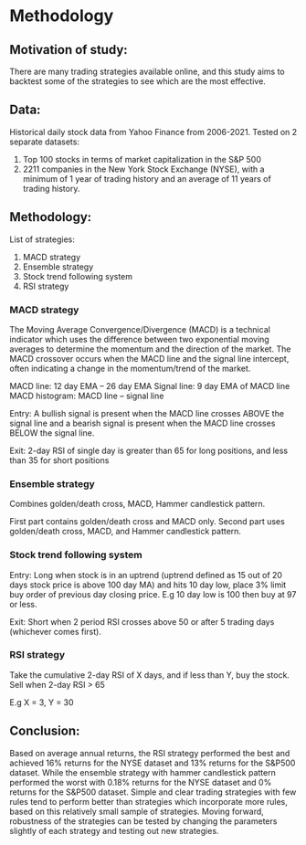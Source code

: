 # Methodology

## Motivation of study:
There are many trading strategies available online, and this study aims to backtest some of the strategies to see which are the most effective. 

## Data:
Historical daily stock data from Yahoo Finance from 2006-2021. 
Tested on 2 separate datasets:
1.	Top 100 stocks in terms of market capitalization in the S&P 500 
2.	2211 companies in the New York Stock Exchange (NYSE), with a minimum of 1 year of trading history and an average of 11 years of trading history. 


## Methodology:
List of strategies:
1. MACD strategy
2. Ensemble strategy
3. Stock trend following system
4. RSI strategy

### MACD strategy
The Moving Average Convergence/Divergence (MACD) is a technical indicator which uses the difference between two exponential moving averages to determine the momentum and the direction of the market. The MACD crossover occurs when the MACD line and the signal line intercept, often indicating a change in the momentum/trend of the market. 

MACD line: 12 day EMA – 26 day EMA 
Signal line: 9 day EMA of MACD line
MACD histogram: MACD line – signal line

Entry: A bullish signal is present when the MACD line crosses ABOVE the signal line and a bearish signal is present when the MACD line crosses BELOW the signal line.

Exit: 2-day RSI of single day is greater than 65 for long positions, and less than 35 for short positions

### Ensemble strategy
Combines golden/death cross, MACD, Hammer candlestick pattern.

First part contains golden/death cross and MACD only. Second part uses golden/death cross, MACD, and Hammer candlestick pattern.

### Stock trend following system
Entry: Long when stock is in an uptrend (uptrend defined as 15 out of 20 days stock price is above 100 day MA) and hits 10 day low, place 3% limit buy order of previous day closing price. E.g 10 day low is 100 then buy at 97 or less.

Exit: Short when 2 period RSI crosses above 50 or after 5 trading days (whichever comes first).

### RSI strategy
Take the cumulative 2-day RSI of X days, and if less than Y, buy the stock. Sell when 2-day RSI > 65

E.g X = 3, Y = 30

## Conclusion:
Based on average annual returns, the RSI strategy performed the best and achieved 16% returns for the NYSE dataset and 13% returns for the S&P500 dataset. 
While the ensemble strategy with hammer candlestick pattern performed the worst with 0.18% returns for the NYSE dataset and 0% returns for the S&P500 dataset. 
Simple and clear trading strategies with few rules tend to perform better than strategies which incorporate more rules, based on this relatively small sample of strategies. 
Moving forward, robustness of the strategies can be tested by changing the parameters slightly of each strategy and testing out new strategies. 